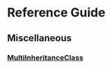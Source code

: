 # Reference Guide

## Miscellaneous

### [MultiInheritanceClass](miscellaneous/MultiInheritanceClass.md)